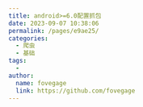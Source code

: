```yaml
---
title: android>=6.0配置抓包
date: 2023-09-07 10:38:06
permalink: /pages/e9ae25/
categories:
  - 爬虫
  - 基础
tags:
  - 
author: 
  name: fovegage
  link: https://github.com/fovegage
---
```

